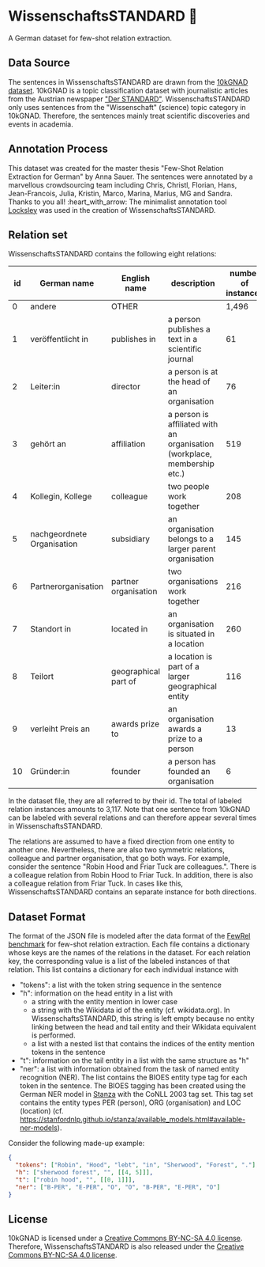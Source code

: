 # WissenschaftsSTANDARD :bow_and_arrow:
A German dataset for few-shot relation extraction.

## Data Source
The sentences in WissenschaftsSTANDARD are drawn from the [10kGNAD dataset](https://github.com/tblock/10kGNAD).
10kGNAD is a topic classification dataset with journalistic articles from the Austrian newspaper ["Der STANDARD"](https://derstandard.at).
WissenschaftsSTANDARD only uses sentences from the "Wissenschaft" (science) topic category in 10kGNAD.
Therefore, the sentences mainly treat scientific discoveries and events in academia.

## Annotation Process
This dataset was created for the master thesis "Few-Shot Relation Extraction for German" by Anna Sauer.
The sentences were annotated by a marvellous crowdsourcing team including Chris, Christl, Florian, Hans, Jean-Francois, Julia, Kristin, Marco, Marina, Marius, MG and Sandra.
Thanks to you all! :heart_with_arrow:
The minimalist annotation tool [Locksley](https://github.com/acid_ann/locksley) was used in the creation of WissenschaftsSTANDARD.

## Relation set
WissenschaftsSTANDARD contains the following eight relations:

| id | German name | English name | description | number of instances |
|----|-----|--------|--------|------|
| 0 | andere | OTHER | | 1,496 |
| 1 | veröffentlicht in | publishes in | a person publishes a text in a scientific journal | 61 |
| 2 | Leiter:in |  director | a person is at the head of an organisation | 76 |
| 3 | gehört an |  affiliation | a person is affiliated with an organisation (workplace, membership etc.) | 519 |
| 4 | Kollegin, Kollege | colleague | two people work together | 208 |
| 5 | nachgeordnete Organisation | subsidiary | an organisation belongs to a larger parent organisation | 145 |
| 6 | Partnerorganisation | partner organisation | two organisations work together | 216 |
| 7 | Standort in | located in | an organisation is situated in a location | 260 |
| 8 | Teilort | geographical part of | a location is part of a larger geographical entity | 116 |
| 9 | verleiht Preis an | awards prize to | an organisation awards a prize to a person | 13 |
| 10 | Gründer:in | founder | a person has founded an organisation | 6 |

In the dataset file, they are all referred to by their id. The total of labeled relation instances amounts to 3,117.
Note that one sentence from 10kGNAD can be labeled with several relations and can therefore appear several times in WissenschaftsSTANDARD.

The relations are assumed to have a fixed direction from one entity to another one.
Nevertheless, there are also two symmetric relations, colleague and partner organisation, that go both ways. 
For example, consider the sentence "Robin Hood and Friar Tuck are colleagues.". 
There is a colleague relation from Robin Hood to Friar Tuck. In addition, there is also a colleague relation from Friar Tuck.
In cases like this, WissenschaftsSTANDARD contains an separate instance for both directions.

## Dataset Format
The format of the JSON file is modeled after the data format of the [FewRel benchmark](https://thunlp.github.io/1/fewrel1.html) for few-shot relation extraction.
Each file contains a dictionary whose keys are the names of the relations in the dataset.
For each relation key, the corresponding value is a list of the labeled instances of that relation.
This list contains a dictionary for each individual instance with
* "tokens": a list with the token string sequence in the sentence
* "h": information on the head entity in a list with
  * a string with the entity mention in lower case
  * a string with the Wikidata id of the entity (cf. wikidata.org). In WissenschaftsSTANDARD, this string is left empty because no entity linking between the head and tail entity and their Wikidata equivalent is performed.
  * a list with a nested list that contains the indices of the entity mention tokens in the sentence
* "t": information on the tail entity in a list with the same structure as "h"
* "ner": a list with information obtained from the task of named entity recognition (NER). The list contains the BIOES entity type tag for each token in the sentence. The BIOES tagging has been created using the German NER model in [Stanza](https://github.com/stanfordnlp/stanza) with the CoNLL 2003 tag set. This tag set contains the entity types PER (person), ORG (organisation) and LOC (location) (cf. https://stanfordnlp.github.io/stanza/available_models.html#available-ner-models).

Consider the following made-up example:
```json
{
  "tokens": ["Robin", "Hood", "lebt", "in", "Sherwood", "Forest", "."],
  "h": ["sherwood forest", "", [[4, 5]]],
  "t": ["robin hood", "", [[0, 1]]],
  "ner": ["B-PER", "E-PER", "O", "O", "B-PER", "E-PER", "O"]
}
```

## License
10kGNAD is licensed under a [Creative Commons BY-NC-SA 4.0 license](https://creativecommons.org/licenses/by-nc-sa/4.0/).
Therefore, WissenschaftsSTANDARD is also released under the [Creative Commons BY-NC-SA 4.0 license](https://creativecommons.org/licenses/by-nc-sa/4.0/).
